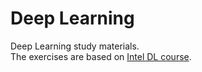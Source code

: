 # Deep Learning

Deep Learning study materials.<br>
The exercises are based on [Intel DL course](https://www.intel.com/content/www/us/en/developer/learn/course-deep-learning.html).
